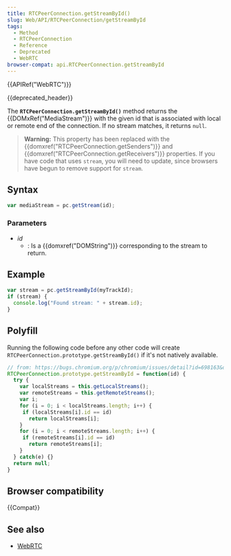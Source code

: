 ```yaml
---
title: RTCPeerConnection.getStreamById()
slug: Web/API/RTCPeerConnection/getStreamById
tags:
  - Method
  - RTCPeerConnection
  - Reference
  - Deprecated
  - WebRTC
browser-compat: api.RTCPeerConnection.getStreamById
---
```

{{APIRef("WebRTC")}}

{{deprecated_header}}

The **`RTCPeerConnection.getStreamById()`** method returns the
{{DOMxRef("MediaStream")}}
with the given id that is associated with local or remote end of the connection. If no
stream matches, it returns `null`.

> **Warning:** This property has been replaced with the
> {{domxref("RTCPeerConnection.getSenders")}} and
> {{domxref("RTCPeerConnection.getReceivers")}} properties. If you have code that
> uses `stream`, you will need to update, since browsers have begun to remove
> support for `stream`.

## Syntax

```js
var mediaStream = pc.getStream(id);
```

### Parameters

- _id_
  - : Is a {{domxref("DOMString")}} corresponding to the stream to return.

## Example

```js
var stream = pc.getStreamById(myTrackId);
if (stream) {
  console.log("Found stream: " + stream.id);
}
```

## Polyfill

Running the following code before any other code will create
`RTCPeerConnection.prototype.getStreamById()` if it's not natively available.

```js
// from: https://bugs.chromium.org/p/chromium/issues/detail?id=698163&desc=5#c10
RTCPeerConnection.prototype.getStreamById = function(id) {
  try {
    var localStreams = this.getLocalStreams();
    var remoteStreams = this.getRemoteStreams();
    var i;
    for (i = 0; i < localStreams.length; i++) {
     if (localStreams[i].id == id)
       return localStreams[i];
    }
    for (i = 0; i < remoteStreams.length; i++) {
     if (remoteStreams[i].id == id)
       return remoteStreams[i];
    }
  } catch(e) {}
  return null;
}
```

## Browser compatibility

{{Compat}}

## See also

- [WebRTC](/en-US/docs/Web/API/WebRTC_API)

